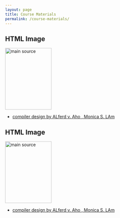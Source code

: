 ```yaml
---
layout: page
title: Course Materials
permalink: /course-materials/
---
```

<html>
<body>

<h2>HTML Image</h2>
<img src="/compilers/_images/pastedImage.png" alt="main source" width="150" height="200">

</body>
</html>

* [compiler design by ALferd v. Aho , Monica S. LAm ](/static_files/materials/Books/10_The_International_Students_Guide.pdf)

<h2>HTML Image</h2>
<img src="/compilers/_images/compilerbook.PNG" alt="main source" width="150" height="200">

</body>
</html>

* [compiler design by ALferd v. Aho , Monica S. LAm ](/static_files/materials/Books/compilerbookpdf.pdf)